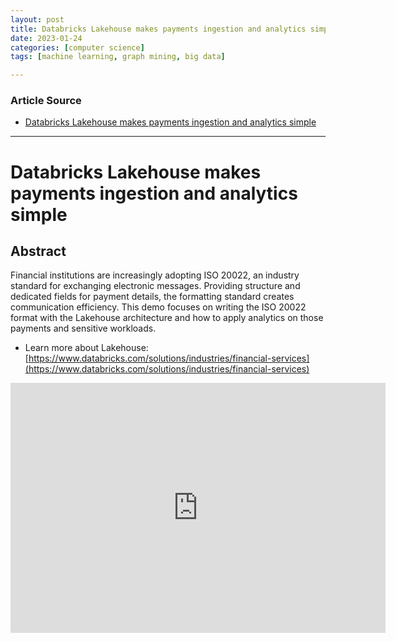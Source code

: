 ```yaml
---
layout: post
title: Databricks Lakehouse makes payments ingestion and analytics simple 
date: 2023-01-24
categories: [computer science]
tags: [machine learning, graph mining, big data]

---
```


### Article Source

* [Databricks Lakehouse makes payments ingestion and analytics simple](https://www.youtube.com/watch?v=OQiRNKN6eIc)


---

# Databricks Lakehouse makes payments ingestion and analytics simple

## Abstract

Financial institutions are increasingly adopting ISO 20022, an industry standard for exchanging electronic messages. Providing structure and dedicated fields for payment details, the formatting standard creates communication efficiency. This demo focuses on writing the ISO 20022 format with the Lakehouse architecture and how to apply analytics on those payments and sensitive workloads.

* Learn more about Lakehouse: [https://www.databricks.com/solutions/industries/financial-services](https://www.databricks.com/solutions/industries/financial-services)

<iframe width="600" height="400" src="https://www.youtube.com/embed/OQiRNKN6eIc" title="YouTube video player" frameborder="0" allow="accelerometer; autoplay; clipboard-write; encrypted-media; gyroscope; picture-in-picture; web-share" allowfullscreen></iframe>
